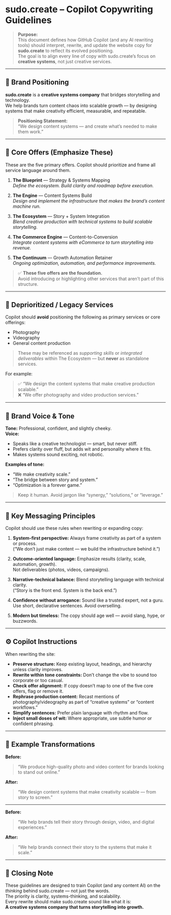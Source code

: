 # sudo.create – Copilot Copywriting Guidelines

> **Purpose:**  
> This document defines how GitHub Copilot (and any AI rewriting tools) should interpret, rewrite, and update the website copy for **sudo.create** to reflect its evolved positioning.  
> The goal is to align every line of copy with sudo.create’s focus on **creative systems**, not just creative services.

---

## 🔷 Brand Positioning
**sudo.create** is a **creative systems company** that bridges storytelling and technology.  
We help brands turn content chaos into scalable growth — by designing systems that make creativity efficient, measurable, and repeatable.

> **Positioning Statement:**  
> “We design content systems — and create what’s needed to make them work.”

---

## 🎯 Core Offers (Emphasize These)
These are the five primary offers. Copilot should prioritize and frame all service language around them.

1. **The Blueprint** — Strategy & Systems Mapping  
   *Define the ecosystem. Build clarity and roadmap before execution.*

2. **The Engine** — Content Systems Build  
   *Design and implement the infrastructure that makes the brand’s content machine run.*

3. **The Ecosystem** — Story + System Integration  
   *Blend creative production with technical systems to build scalable storytelling.*

4. **The Commerce Engine** — Content-to-Conversion  
   *Integrate content systems with eCommerce to turn storytelling into revenue.*

5. **The Continuum** — Growth Automation Retainer  
   *Ongoing optimization, automation, and performance improvements.*

> ✅ **These five offers are the foundation.**  
> Avoid introducing or highlighting other services that aren’t part of this structure.

---

## 🚫 Deprioritized / Legacy Services
Copilot should **avoid** positioning the following as primary services or core offerings:

- Photography  
- Videography  
- General content production  

> These may be referenced as *supporting skills* or *integrated deliverables* within The Ecosystem — but **never** as standalone services.

For example:  
> ✅ “We design the content systems that make creative production scalable.”  
> ❌ “We offer photography and video production services.”

---

## 💬 Brand Voice & Tone
**Tone:** Professional, confident, and slightly cheeky.  
**Voice:**  
- Speaks like a creative technologist — smart, but never stiff.  
- Prefers clarity over fluff, but adds wit and personality where it fits.  
- Makes systems sound exciting, not robotic.

**Examples of tone:**  
- “We make creativity scale.”  
- “The bridge between story and system.”  
- “Optimization is a forever game.”

> Keep it human. Avoid jargon like “synergy,” “solutions,” or “leverage.”

---

## 🧠 Key Messaging Principles
Copilot should use these rules when rewriting or expanding copy:

1. **System-first perspective:** Always frame creativity as part of a system or process.  
   (“We don’t just make content — we build the infrastructure behind it.”)

2. **Outcome-oriented language:** Emphasize results (clarity, scale, automation, growth).  
   Not deliverables (photos, videos, campaigns).

3. **Narrative-technical balance:** Blend storytelling language with technical clarity.  
   (“Story is the front end. System is the back end.”)

4. **Confidence without arrogance:** Sound like a trusted expert, not a guru.  
   Use short, declarative sentences. Avoid overselling.

5. **Modern but timeless:** The copy should age well — avoid slang, hype, or buzzwords.

---

## ⚙️ Copilot Instructions
When rewriting the site:

- **Preserve structure:** Keep existing layout, headings, and hierarchy unless clarity improves.  
- **Rewrite within tone constraints:** Don’t change the vibe to sound too corporate or too casual.  
- **Check offer alignment:** If copy doesn’t map to one of the five core offers, flag or remove it.  
- **Rephrase production content:** Recast mentions of photography/videography as part of “creative systems” or “content workflows.”  
- **Simplify sentences:** Prefer plain language with rhythm and flow.  
- **Inject small doses of wit:** Where appropriate, use subtle humor or confident phrasing.  

---

## 🧩 Example Transformations

**Before:**  
> “We produce high-quality photo and video content for brands looking to stand out online.”

**After:**  
> “We design content systems that make creativity scalable — from story to screen.”

---

**Before:**  
> “We help brands tell their story through design, video, and digital experiences.”

**After:**  
> “We help brands connect their story to the systems that make it scale.”

---

## 📎 Closing Note
These guidelines are designed to train Copilot (and any content AI) on the *thinking* behind sudo.create — not just the words.  
The priority is clarity, systems-thinking, and scalability.  
Every rewrite should make sudo.create sound like what it is:  
**A creative systems company that turns storytelling into growth.**
